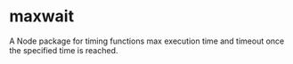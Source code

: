 # maxwait
A Node package for timing functions max execution time and timeout once the specified time is reached.
